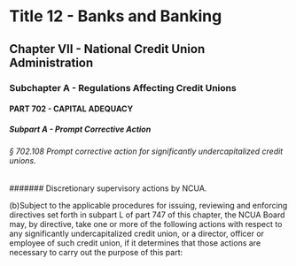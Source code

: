 
# Title 12 - Banks and Banking
## Chapter VII - National Credit Union Administration
### Subchapter A - Regulations Affecting Credit Unions
#### PART 702 - CAPITAL ADEQUACY
##### Subpart A - Prompt Corrective Action
###### § 702.108 Prompt corrective action for significantly undercapitalized credit unions.
####### Discretionary supervisory actions by NCUA.

(b)Subject to the applicable procedures for issuing, reviewing and enforcing directives set forth in subpart L of part 747 of this chapter, the NCUA Board may, by directive, take one or more of the following actions with respect to any significantly undercapitalized credit union, or a director, officer or employee of such credit union, if it determines that those actions are necessary to carry out the purpose of this part:
